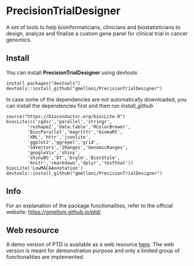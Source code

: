 # PrecisionTrialDesigner

A set of tools to help bioinformaticians, clinicians and biostatisticians
to design, analyze and finalize a custom gene panel for clinical trial in cancer genomics.

## Install

You can install **PrecisionTrialDesigner** using devtools

```{r}
install.packages("devtools")
devtools::install_github("gmelloni/PrecisionTrialDesigner")
```
In case some of the dependencies are not automatically downloaded,
you can install the dependencies first and then run *install_github*

```{r}
source("https://bioconductor.org/biocLite.R")
biocLite(c('cgdsr','parallel','stringr',
		'reshape2','data.table','RColorBrewer',
		'BiocParallel','magrittr','biomaRt',
		'XML','httr','jsonlite',
		'ggplot2','ggrepel','grid',
		'S4Vectors','IRanges','GenomicRanges',
		'googleVis','shiny',
		'shinyBS','DT','brglm','BiocStyle',
		'knitr','rmarkdown','dplyr','testthat'))
biocLite('LowMACAAnnotation')
devtools::install_github("gmelloni/PrecisionTrialDesigner")
```
## Info

For an explanation of the package functionalities, refer to the official website: https://gmelloni.github.io/ptd/

## Web resource

A demo version of PTD is available as a web resource [here](https://gmelloni.github.io/ptd/shinyapp.html). The web version is meant for demonstration purpose and only a limited group of functionalities are implemented. 
